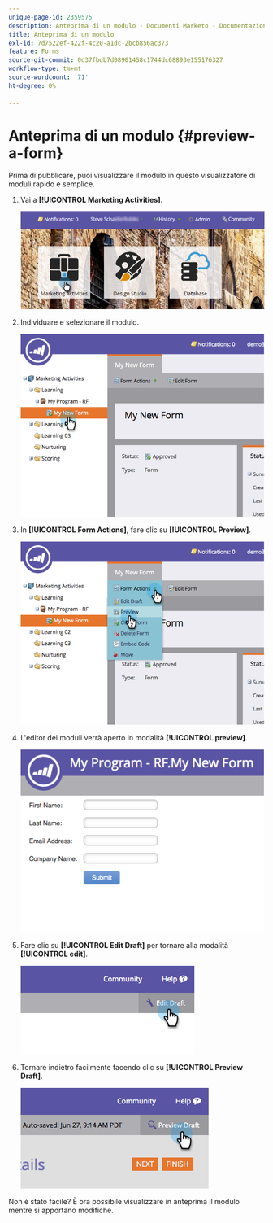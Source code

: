 ```yaml
---
unique-page-id: 2359575
description: Anteprima di un modulo - Documenti Marketo - Documentazione del prodotto
title: Anteprima di un modulo
exl-id: 7d7522ef-422f-4c20-a1dc-2bcb856ac373
feature: Forms
source-git-commit: 0d37fbdb7d08901458c1744dc68893e155176327
workflow-type: tm+mt
source-wordcount: '71'
ht-degree: 0%

---
```


# Anteprima di un modulo {#preview-a-form}

Prima di pubblicare, puoi visualizzare il modulo in questo visualizzatore di moduli rapido e semplice.

1. Vai a **[!UICONTROL Marketing Activities]**.

   ![](assets/login-marketing-activities-6.png)

1. Individuare e selezionare il modulo.

   ![](assets/image2014-9-15-17-3a45-3a51.png)

1. In **[!UICONTROL Form Actions]**, fare clic su **[!UICONTROL Preview]**.

   ![](assets/image2014-9-15-17-3a46-3a9.png)

1. L&#39;editor dei moduli verrà aperto in modalità **[!UICONTROL preview]**.

   ![](assets/image2014-9-15-17-3a46-3a17.png)

1. Fare clic su **[!UICONTROL Edit Draft]** per tornare alla modalità **[!UICONTROL edit]**.

   ![](assets/image2014-9-15-17-3a46-3a37.png)

1. Tornare indietro facilmente facendo clic su **[!UICONTROL Preview Draft]**.

   ![](assets/image2014-9-15-17-3a46-3a45.png)

Non è stato facile? È ora possibile visualizzare in anteprima il modulo mentre si apportano modifiche.
